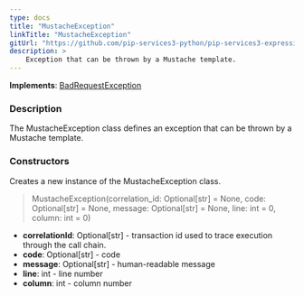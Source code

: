 ```yaml
---
type: docs
title: "MustacheException"
linkTitle: "MustacheException"
gitUrl: "https://github.com/pip-services3-python/pip-services3-expressions-python"
description: > 
    Exception that can be thrown by a Mustache template.
---
```


**Implements**: [BadRequestException](../../../commons/errors/bad_request_exception)

### Description

The MustacheException class defines an exception that can be thrown by a Mustache template.

### Constructors
Creates a new instance of the MustacheException class.

> MustacheException(correlation_id: Optional[str] = None, code: Optional[str] = None, message: Optional[str] = None, line: int = 0, column: int = 0)

- **correlationId**:  Optional[str] - transaction id used to trace execution through the call chain.
- **code**:  Optional[str] - code
- **message**:  Optional[str] - human-readable message
- **line**: int - line number
- **column**: int - column number
